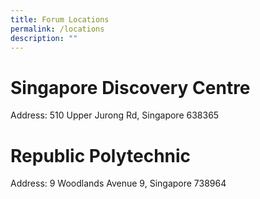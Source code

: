 ```yaml
---
title: Forum Locations
permalink: /locations
description: ""
---
```


# Singapore Discovery Centre
Address: 510 Upper Jurong Rd, Singapore 638365 

# Republic Polytechnic 
Address: 9 Woodlands Avenue 9, Singapore 738964 